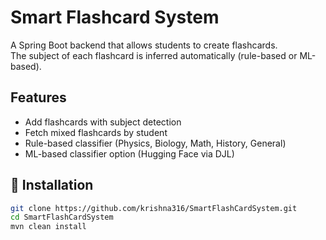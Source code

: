 # Smart Flashcard System

A Spring Boot backend that allows students to create flashcards.  
The subject of each flashcard is inferred automatically (rule-based or ML-based).  

##  Features
- Add flashcards with subject detection
- Fetch mixed flashcards by student
- Rule-based classifier (Physics, Biology, Math, History, General)
- ML-based classifier option (Hugging Face via DJL)

## 🔧 Installation
```bash
git clone https://github.com/krishna316/SmartFlashCardSystem.git
cd SmartFlashCardSystem
mvn clean install
